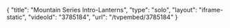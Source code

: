 {
    "title": "Mountain Series Intro-Lanterns",
    "type": "solo",
    "layout": "iframe-static",
    "videoId": "3785184",
    "url": "\/tvpembed\/3785184"
}